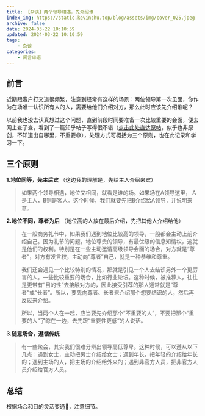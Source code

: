 ```yaml
---
title: 【杂谈】两个领导相遇，先介绍谁
index_img: https://static.kevinchu.top/blog/assets/img/cover_025.jpeg
archive: false
date: 2024-03-22 10:10:59
updated: 2024-03-22 10:10:59
tags:
    - 杂谈
categories:
    - 闲言碎语
---
```


## 前言
近期跟客户打交道很频繁，注意到经常有这样的场景：两位领导第一次见面，你作为在场唯一认识所有人的人，需要给他们介绍对方，那么此时应该先介绍谁呢？

以前我也没去认真想过这个问题，直到前段时间要准备一次比较重要的会面，便去网上查了查，看到了一篇知乎帖子写得很不错（[点击此处直达原帖](https://zhuanlan.zhihu.com/p/549723180)，似乎也非原创，不知道出自哪里，不重要😅），处理方式可概括为三个原则，也在此记录和学习一下。


## 三个原则



**1.地位同等，先主后宾**
（这边我的理解是，先给主人介绍来宾）
>如果两个领导相遇，地位又相同，就看是谁的场。如果场在A领导这里， A是主人，B则是客人。这个时候，我们就要先把B介绍给A领导，并说明来意。

**2.地位不同，尊者为后**
（地位高的人放在最后介绍，先把其他人介绍给他）
>在一般商务礼节中，如果我们遇到地位比较高的领导，一般都会主动上前介绍自己。因为礼节的问题，地位尊贵的领导，有最优级的信息知情权，这就是他们的权利。特别是在一些主动邀请高级领导会面的场合，对方就是“尊者”，对方有发言权，主动向“尊者”自己，就是一种恭维和尊重。
>
>我们还会遇见一个比较特别的情况，那就是引见一个人去结识另外一个更厉害的人。一些比较重要的场合，比如行业论坛。这种时候，被推荐人，往往是更带有“目的性”去接触对方的，因此接受引荐的那人通常就是“尊者”或“长者”。所以，要先向尊者、长者来介绍那个想要结识的人，然后再反过来介绍。
>
>所以，当两个人在一起，应当要先介绍那个“不重要的人”，不要把那个“重要的人”了晾在一边，去先跟“重要性更低”的人说话。

**3.随意场合，遵循传统**

>有一些聚会，其实我们很难分辨出领导高低尊卑。这种时候，可以遵从以下几点：遇到女士，主动把男士介绍给女士；遇到年长，把年轻的介绍给年长的；遇到主场的人，把主场的介绍给外来的；遇到非官方人员，把非官方人员介绍给官方人员。


## 总结

根据场合和目的灵活变通🤣，注意细节。



